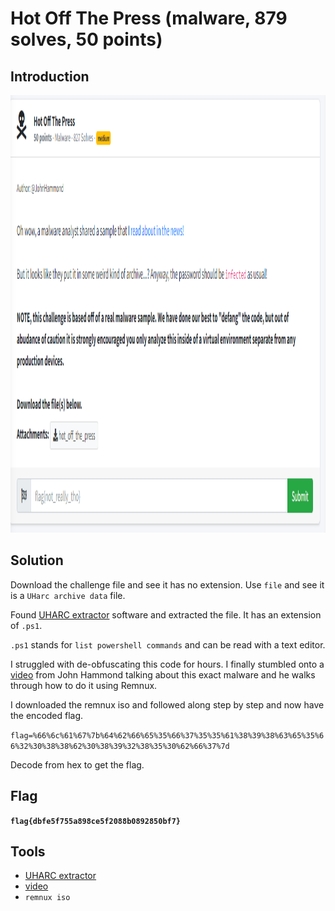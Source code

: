 # Hot Off The Press (malware, 879 solves, 50 points)

## Introduction

<p align="left">
  <img height=700 img src=./readme_assets/press-challenge.PNG/>
</p>

## Solution

Download the challenge file and see it has no extension. Use `file` and see it is a `UHarc archive data` file.

Found [UHARC extractor](https://softfamous.com/postdownload-file/uharc-gui/24440/9857/) software and extracted the file. It has an extension of `.ps1`.

`.ps1` stands for `list powershell commands` and can be read with a text editor.

I struggled with de-obfuscating this code for hours. I finally stumbled onto a [video](https://docs.remnux.org/install-distro/get-virtual-appliance) from John Hammond talking about this exact malware and he walks through how to do it using Remnux.

I downloaded the remnux iso and followed along step by step and now have the encoded flag.

`flag=%66%6c%61%67%7b%64%62%66%65%35%66%37%35%35%61%38%39%38%63%65%35%66%32%30%38%38%62%30%38%39%32%38%35%30%62%66%37%7d`

Decode from hex to get the flag.



## Flag

**`flag{dbfe5f755a898ce5f2088b0892850bf7}`**

## Tools

- [UHARC extractor](https://softfamous.com/postdownload-file/uharc-gui/24440/9857/)
- [video](https://docs.remnux.org/install-distro/get-virtual-appliance)
- `remnux iso`